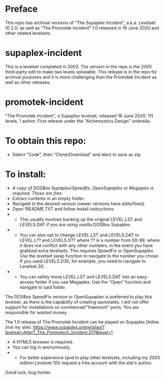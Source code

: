 # Preface
This repo has archival versions of "The Supaplex Incident", a.k.a. Levelset 10 2.0; as well as "The Promotek Incident" 1.0 released in 16 June 2020 and other related levelsets.

# supaplex-incident
This is a levelset completed in 2003. The version in the repo is the 2005 third-party edit to make two levels solveable. This release is in the repo for archival purposes and it is more challenging than the Promotek Incident as well as other releases.

# promotek-incident
"The Promotek Incident", a Supaplex levelset, released 16 June 2020. 111 levels, 1 author. First release under the "Alchemystics Design" umbrella.

# To obtain this repo:
* Select "Code", then "Clone/Download" and elect to save as zip.
# To install:
* *A copy of DOSBox Supaplex/Speedfix, OpenSupaplex or Megaplex is required. These are free.*
* Extract contents in an empty folder.
* Navigate to the desired version (newer versions have edits/fixes).
* Open !README.TXT and follow install instructions.
* * This usually involves backing up the original LEVEL.LST and LEVELS.DAT if you are using vanilla DOSBox Supaplex.
* * You can also opt to change LEVEL.LST and LEVELS.DAT to LEVEL.L?? and LEVELS.D?? where ?? is a number from 00-99, where it does
not conflict with any other numbers, in the event you have grabbed extra levelsets. This requires SpeedFix or OpenSupaplex. Use the levelset swap function to navigate to the number you chose. If you used LEVELS.D30, for example, you need to navigate to Levelset 30.
* * You can safely move LEVEL.LST and LEVELS.DAT into an easy-access folder if you use Megaplex. Use the "Open" function and navigate to said folder.

The DOSBox SpeedFix version or OpenSupaplex is preferred to play this levelset, as there is the capability of creating savestates.
I will not offer support for installations on commercial/"freemium" ports. You are responsible for wasted money.

The 1.0 release of The Promotek Incident can be played on Supaplex.Online (not my site):
https://www.supaplex.online/play/?levelset=AlterT_The_Promotech_Incident.D17&level=1
* A HTML5 browser is required.
* You can log in anonymously.
* * For better experience (and to play other levelsets, including my 2003 edition Levelset 10!) request a free account with the site's author.

Good luck, bug hunter.
